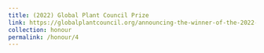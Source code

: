 ```yaml
---
title: (2022) Global Plant Council Prize
link: https://globalplantcouncil.org/announcing-the-winner-of-the-2022-global-plant-council-prize/
collection: honour
permalink: /honour/4
---
```

